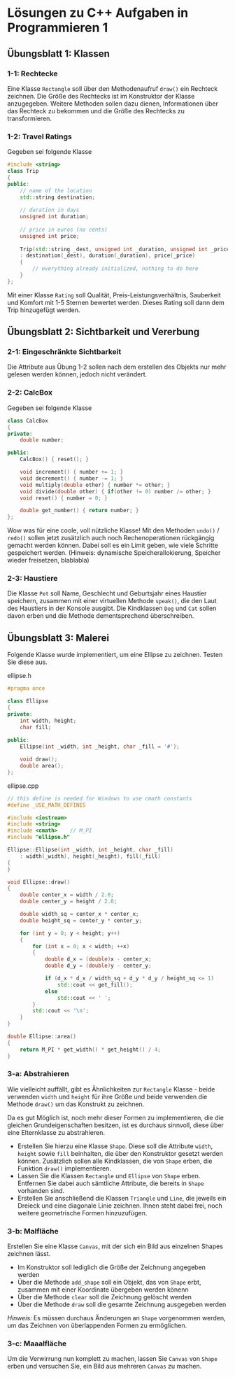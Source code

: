 # Lösungen zu C++ Aufgaben in Programmieren 1

## Übungsblatt 1: Klassen

### 1-1: Rechtecke

Eine Klasse `Rectangle` soll über den Methodenaufruf `draw()` ein Rechteck zeichnen. Die Größe des Rechtecks ist im Konstruktor der Klasse anzugegeben. Weitere Methoden sollen dazu dienen, Informationen über das Rechteck zu bekommen und die Größe des Rechtecks zu transformieren.

### 1-2: Travel Ratings

Gegeben sei folgende Klasse

```C++
#include <string>
class Trip
{
public:
    // name of the location
    std::string destination;
    
    // duration in days
    unsigned int duration;
    
    // price in euros (no cents)
    unsigned int price;
    
    Trip(std::string _dest, unsigned int _duration, unsigned int _price)
    : destination(_dest), duration(_duration), price(_price)
    {
        // everything already initialized, nothing to do here
    }
};
```

Mit einer Klasse `Rating` soll Qualität, Preis-Leistungsverhältnis, Sauberkeit und Komfort mit 1-5 Sternen bewertet werden. Dieses Rating soll dann dem Trip hinzugefügt werden.

## Übungsblatt 2: Sichtbarkeit und Vererbung

### 2-1: Eingeschränkte Sichtbarkeit

Die Attribute aus Übung 1-2 sollen nach dem erstellen des Objekts nur mehr gelesen werden können, jedoch nicht verändert.

### 2-2: CalcBox

Gegeben sei folgende Klasse

```C++
class CalcBox
{
private:
    double number;

public:
    CalcBox() { reset(); }

    void increment() { number += 1; }
    void decrement() { number -= 1; }
    void multiply(double other) { number *= other; }
    void divide(double other) { if(other != 0) number /= other; }
    void reset() { number = 0; }

    double get_number() { return number; }
};
```

Wow was für eine coole, voll nützliche Klasse! Mit den Methoden `undo()` / `redo()` sollen jetzt zusätzlich auch noch Rechenoperationen rückgängig gemacht werden können. Dabei soll es ein Limit geben, wie viele Schritte gespeichert werden. (Hinweis: dynamische Speicherallokierung, Speicher wieder freisetzen, blablabla)

### 2-3: Haustiere

Die Klasse `Pet` soll Name, Geschlecht und Geburtsjahr eines Haustier speichern, zusammen mit einer virtuellen Methode `speak()`, die den Laut des Haustiers in der Konsole ausgibt. Die Kindklassen `Dog` und `Cat` sollen davon erben und die Methode dementsprechend überschreiben.

## Übungsblatt 3: Malerei

Folgende Klasse wurde implementiert, um eine Ellipse zu zeichnen. Testen Sie diese aus.

ellipse.h
```C++
#pragma once

class Ellipse
{
private:
    int width, height;
    char fill;
    
public:
	Ellipse(int _width, int _height, char _fill = '#');

	void draw();
	double area();
};
```

ellipse.cpp
```C++
// this define is needed for Windows to use cmath constants
#define _USE_MATH_DEFINES

#include <iostream>
#include <string>
#include <cmath>	// M_PI
#include "ellipse.h"

Ellipse::Ellipse(int _width, int _height, char _fill)
	: width(_width), height(_height), fill(_fill)
{
}

void Ellipse::draw()
{
	double center_x = width / 2.0;
	double center_y = height / 2.0;

	double width_sq = center_x * center_x;
	double height_sq = center_y * center_y;

	for (int y = 0; y < height; y++)
	{
		for (int x = 0; x < width; ++x)
		{
			double d_x = (double)x - center_x;
			double d_y = (double)y - center_y;

			if (d_x * d_x / width_sq + d_y * d_y / height_sq <= 1)
				std::cout << get_fill();
			else
				std::cout << ' ';
		}
		std::cout << '\n';
	}
}

double Ellipse::area()
{
	return M_PI * get_width() * get_height() / 4;
}
```

### 3-a: Abstrahieren

Wie vielleicht auffällt, gibt es Ähnlichkeiten zur `Rectangle` Klasse - beide verwenden `width` und `height` für ihre Größe und beide verwenden die Methode `draw()` um das Konstrukt zu zeichnen.

Da es gut Möglich ist, noch mehr dieser Formen zu implementieren, die die gleichen Grundeigenschaften besitzen, ist es durchaus sinnvoll, diese über eine Elternklasse zu abstrahieren.

- Erstellen Sie hierzu eine Klasse `Shape`. Diese soll die Attribute `width`, `height` sowie `fill` beinhalten, die über den Konstruktor gesetzt werden können. Zusätzlich sollen alle Kindklassen, die von `Shape` erben, die Funktion `draw()` implementieren.
- Lassen Sie die Klassen `Rectangle` und `Ellipse` von `Shape` erben. Entfernen Sie dabei auch sämtliche Attribute, die bereits in `Shape` vorhanden sind.
- Erstellen Sie anschließend die Klassen `Triangle` und `Line`, die jeweils ein Dreieck und eine diagonale Linie zeichnen. Ihnen steht dabei frei, noch weitere geometrische Formen hinzuzufügen.

### 3-b: Malfläche

Erstellen Sie eine Klasse `Canvas`, mit der sich ein Bild aus einzelnen Shapes zeichnen lässt.

- Im Konstruktor soll lediglich die Größe der Zeichnung angegeben werden
- Über die Methode `add_shape` soll ein Objekt, das von `Shape` erbt, zusammen mit einer Koordinate übergeben werden könenn
- Über die Methode `clear` soll die Zeichnung gelöscht werden
- Über die Methode `draw` soll die gesamte Zeichnung ausgegeben werden

*Hinweis:* Es müssen durchaus Änderungen an `Shape` vorgenommen werden, um das Zeichnen von überlappenden Formen zu ermöglichen.

### 3-c: Maaalfläche

Um die Verwirrung nun komplett zu machen, lassen Sie `Canvas` von `Shape` erben und versuchen Sie, ein Bild aus mehreren `Canvas` zu machen.
